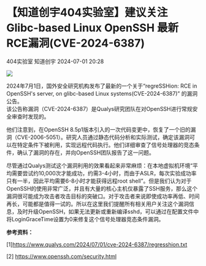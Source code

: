 #  【知道创宇404实验室】建议关注Glibc-based Linux OpenSSH 最新RCE漏洞(CVE-2024-6387)   
404实验室  知道创宇   2024-07-01 20:28  
  
![](https://mmbiz.qpic.cn/mmbiz_png/Oan15mBs7fMmcianApXU1yKru07OicNRqboCeLK6ic224rwcThIanaZZiauPv94bYOicVS7rIBiaQKrw4VjJVvibUfkEA/640?wx_fmt=png&from=appmsg "")  
  
2024年7月1日，国外安全研究机构发布了最新的一个关于“regreSSHion: RCE in OpenSSH's server, on glibc-based Linux systems(CVE-2024-6387)” 的漏洞公告。  
该公告称漏洞（CVE-2024-6387）是Qualys研究团队在对OpenSSH进行常规安全审查时发现的。  
  
他们注意到，在OpenSSH 8.5p1版本引入的一次代码变更中，恢复了一个旧的漏洞（CVE-2006-5051）。研究人员通过静态代码分析和实际测试，确定该漏洞可以在特定条件下被利用，实现远程代码执行。他们详细审查了信号处理器的竞态条件，确认了漏洞的存在，并向OpenSSH团队报告了这一问题。  
  
尽管通过Qualys测试这个漏洞利用的效果看起来非常麻烦：在本地虚拟机环境“平均需要尝试约10,000次才能成功，约需3-4小时，而由于ASLR，每次实验成功率只有一半，因此平均需要6-8小时才能获得远程root shell”。但是我们认为对于OpenSSH的使用非常广泛，并且有大量的核心主机仅暴露了SSH服务，那么这个漏洞很可能成为攻击者攻击目标的突破口。对于攻击者来说即使成功率再低、时间再长，可能都是值得一试的。所以在这里我们提醒所有相关用户关注这个漏洞信息，及时升级OpenSSH，如果无法更新或重新编译sshd，可以通过在配置文件中将LoginGraceTime设置为0来修复这个信号处理器竞态条件漏洞。  
  
**参考资料：**  
  
[1]https://www.qualys.com/2024/07/01/cve-2024-6387/regresshion.txt  
  
[2] https://www.openssh.com/security.html  
  

